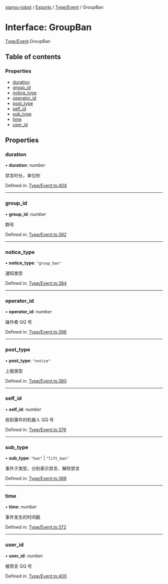 [xianyu-robot](../README.md) / [Exports](../modules.md) / [Type/Event](../modules/type_event.md) / GroupBan

# Interface: GroupBan

[Type/Event](../modules/type_event.md).GroupBan

## Table of contents

### Properties

- [duration](type_event.groupban.md#duration)
- [group\_id](type_event.groupban.md#group_id)
- [notice\_type](type_event.groupban.md#notice_type)
- [operator\_id](type_event.groupban.md#operator_id)
- [post\_type](type_event.groupban.md#post_type)
- [self\_id](type_event.groupban.md#self_id)
- [sub\_type](type_event.groupban.md#sub_type)
- [time](type_event.groupban.md#time)
- [user\_id](type_event.groupban.md#user_id)

## Properties

### duration

• **duration**: *number*

禁言时长，单位秒

Defined in: [Type/Event.ts:404](https://github.com/blacktunes/xianyu-robot/blob/ba6672b/src/Type/Event.ts#L404)

___

### group\_id

• **group\_id**: *number*

群号

Defined in: [Type/Event.ts:392](https://github.com/blacktunes/xianyu-robot/blob/ba6672b/src/Type/Event.ts#L392)

___

### notice\_type

• **notice\_type**: ``"group_ban"``

通知类型

Defined in: [Type/Event.ts:384](https://github.com/blacktunes/xianyu-robot/blob/ba6672b/src/Type/Event.ts#L384)

___

### operator\_id

• **operator\_id**: *number*

操作者 QQ 号

Defined in: [Type/Event.ts:396](https://github.com/blacktunes/xianyu-robot/blob/ba6672b/src/Type/Event.ts#L396)

___

### post\_type

• **post\_type**: ``"notice"``

上报类型

Defined in: [Type/Event.ts:380](https://github.com/blacktunes/xianyu-robot/blob/ba6672b/src/Type/Event.ts#L380)

___

### self\_id

• **self\_id**: *number*

收到事件的机器人 QQ 号

Defined in: [Type/Event.ts:376](https://github.com/blacktunes/xianyu-robot/blob/ba6672b/src/Type/Event.ts#L376)

___

### sub\_type

• **sub\_type**: ``"ban"`` \| ``"lift_ban"``

事件子类型，分别表示禁言、解除禁言

Defined in: [Type/Event.ts:388](https://github.com/blacktunes/xianyu-robot/blob/ba6672b/src/Type/Event.ts#L388)

___

### time

• **time**: *number*

事件发生的时间戳

Defined in: [Type/Event.ts:372](https://github.com/blacktunes/xianyu-robot/blob/ba6672b/src/Type/Event.ts#L372)

___

### user\_id

• **user\_id**: *number*

被禁言 QQ 号

Defined in: [Type/Event.ts:400](https://github.com/blacktunes/xianyu-robot/blob/ba6672b/src/Type/Event.ts#L400)
